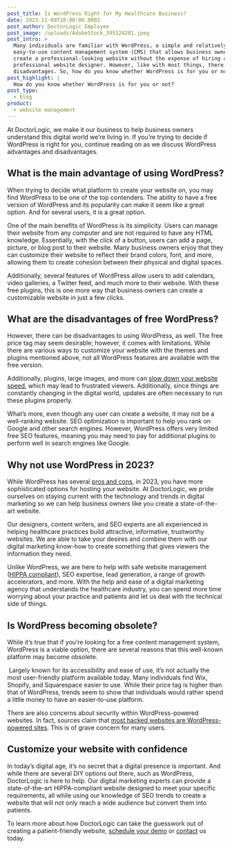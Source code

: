 ```yaml
---
post_title: Is WordPress Right for My Healthcare Business?
date: 2023-11-09T10:00:00.000Z
post_author: DoctorLogic Employee
post_image: /uploads/AdobeStock_395324281.jpeg
post_intro: >
  Many individuals are familiar with WordPress, a simple and relatively
  easy-to-use content management system (CMS) that allows business owners to
  create a professional-looking website without the expense of hiring a
  professional website designer. However, like with most things, there are also
  disadvantages. So, how do you know whether WordPress is for you or not?
post_highlight: |
  How do you know whether WordPress is for you or not?
post_type:
  - blog
product:
  - website management
---
```


At DoctorLogic, we make it our business to help business owners understand this digital world we’re living in. If you’re trying to decide if WordPress is right for you, continue reading on as we discuss WordPress advantages and disadvantages.

## What is the main advantage of using WordPress?

When trying to decide what platform to create your website on, you may find WordPress to be one of the top contenders. The ability to have a free version of WordPress and its popularity can make it seem like a great option. And for several users, it is a great option.

One of the main benefits of WordPress is its simplicity. Users can manage their website from any computer and are not required to have any HTML knowledge. Essentially, with the click of a button, users can add a page, picture, or blog post to their website. Many business owners enjoy that they can customize their website to reflect their brand colors, font, and more, allowing them to create cohesion between their physical and digital spaces. 

Additionally, several features of WordPress allow users to add calendars, video galleries, a Twitter feed, and much more to their website. With these free plugins, this is one more way that business owners can create a customizable website in just a few clicks.

## What are the disadvantages of free WordPress?

However, there can be disadvantages to using WordPress, as well. The free price tag may seem desirable; however, it comes with limitations. While there are various ways to customize your website with the themes and plugins mentioned above, not all WordPress features are available with the free version.

Additionally, plugins, large images, and more can [slow down your website speed](https://www.pathfind.media/blog/6-disadvantages-of-wordpress#:~:text=Slow%20page%20speed\&text=You%20can%20see%20why%20the,and%20oversaturated%20databases%20and%20codebases.), which may lead to frustrated viewers. Additionally, since things are constantly changing in the digital world, updates are often necessary to run these plugins properly.

What’s more, even though any user can create a website, it may not be a well-ranking website. SEO optimization is important to help you rank on Google and other search engines. However, WordPress offers very limited free SEO features, meaning you may need to pay for additional plugins to perform well in search engines like Google. 

## Why not use WordPress in 2023?

While WordPress has several [pros and cons](https://www.arcstone.com/blog/pros-and-cons-of-wordpress-cms), in 2023, you have more sophisticated options for hosting your website. At DoctorLogic, we pride ourselves on staying current with the technology and trends in digital marketing so we can help business owners like you create a state-of-the-art website.

Our designers, content writers, and SEO experts are all experienced in helping healthcare practices build attractive, informative, trustworthy websites. We are able to take your desires and combine them with our digital marketing know-how to create something that gives viewers the information they need. 

Unlike WordPress, we are here to help with safe website management ([HIPPA compliant](https://doctorlogic.com/medical-website-management)), SEO expertise, lead generation, a range of growth accelerators, and more. With the help and ease of a digital marketing agency that understands the healthcare industry, you can spend more time worrying about your practice and patients and let us deal with the technical side of things.

## Is WordPress becoming obsolete?

While it’s true that if you’re looking for a free content management system, WordPress is a viable option, there are several reasons that this well-known platform may become obsolete.

 Largely known for its accessibility and ease of use, it’s not actually the most user-friendly platform available today. Many individuals find Wix, Shopify, and Squarespace easier to use. While their price tag is higher than that of WordPress, trends seem to show that individuals would rather spend a little money to have an easier-to-use platform.

There are also concerns about security within WordPress-powered websites. In fact, sources claim that [most hacked websites are WordPress-powered sites](https://colorlib.com/wp/wordpress-hacking-statistics/). This is of grave concern for many users.

## Customize your website with confidence

In today’s digital age, it’s no secret that a digital presence is important. And while there are several DIY options out there, such as WordPress, DoctorLogic is here to help. Our digital marketing experts can provide a state-of-the-art HIPPA-compliant website designed to meet your specific requirements, all while using our knowledge of SEO trends to create a website that will not only reach a wide audience but convert them into patients.

To learn more about how DoctorLogic can take the guesswork out of creating a patient-friendly website, [schedule your demo](https://growth.doctorlogic.com/landing/marketing-advertising-length?campaignid=14350680434\&adgroupid=129106912707\&creative=667722359019\&matchtype=p\&network=g\&device=c\&keyword=doctorlogic\&utm_feeditemid=\&utm_device=c\&utm_term=doctorlogic\&utm_campaign=Google+-+Brand+Campaign\&utm_source=cpc\&utm_medium=ppc\&hsa_acc=2816064039\&hsa_cam=14350680434\&hsa_grp=129106912707\&hsa_ad=667722359019\&hsa_src=g\&hsa_tgt=kwd-326156678581\&hsa_kw=doctorlogic\&hsa_mt=p\&hsa_net=adwords\&hsa_ver=3\&gad_source=1\&gclid=CjwKCAiA3aeqBhBzEiwAxFiOBr_v8-KIMM3AWk8LcucM9a-MN4zR6tIgZk5Nkfc0PWHgM_Qipk559BoCjBAQAvD_BwE) or [contact](https://doctorlogic.com/contact-us) us today.
